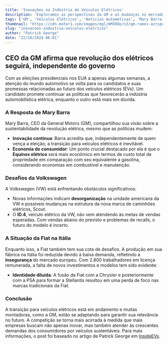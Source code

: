 ```yaml
---
title: 'Inovações na Indústria de Veículos Elétricos'
description: 'Exploramos as perspectivas da GM e as mudanças no mercado de EVs.'
tags: ['GM', 'Veículos Elétricos', 'Notícias Automotivas', 'Mary Barra', 'Volkswagen']
thumbnail: "https://cdn.motor1.com/images/mgl/mM3O8o/s3/gm-ramos-azripe-cm-top.jpg"
slug: "inovacoes-industria-veiculos-eletricos"
author: "Patrick George"
date: "22/10/2024 06:01"
---
```


## CEO da GM afirma que revolução dos elétricos seguirá, independente do governo

Com as eleições presidenciais nos EUA a apenas algumas semanas, a atenção do mundo automotivo se volta para os candidatos e suas promessas relacionadas ao futuro dos veículos elétricos (EVs). Um candidato promete continuar as políticas que favorecerão a indústria automobilística elétrica, enquanto o outro está mais em dúvida.

### A Resposta de Mary Barra

Mary Barra, CEO da General Motors (GM), compartilhou sua visão sobre a sustentabilidade da revolução elétrica, mesmo que as políticas mudem:
- **Inovação contínua**: Barra acredita que, independentemente de quem vença a eleição, a transição para veículos elétricos é inevitável.
- **Economia do consumidor**: Um ponto crucial destacado por ela é que o **Equinox elétrico** será mais econômico em termos de custo total de propriedade em comparação com seu equivalente a gasolina, considerando economias em combustível e manutenção.

### Desafios da Volkswagen

A Volkswagen (VW) está enfrentando obstáculos significativos:
- Novas informações indicam **desorganização** na unidade americana da VW e possíveis mudanças na estrutura da nova marca de caminhões elétricos, Scout.
- O **ID.4**, veículo elétrico da VW, não vem atendendo às metas de vendas esperadas. Com vendas abaixo do previsto e problemas de recalls, o futuro do modelo é incerto.

### A Situação da Fiat na Itália

Enquanto isso, a Fiat também tem sua cota de desafios. A produção em sua fábrica na Itália foi reduzida devido à baixa demanda, refletindo a **insegurança** do mercado europeu. Com 2.800 trabalhadores em licença remunerada, a falta de novos investimentos e modelos tem sido evidente:
- **Identidade diluída**: A fusão da Fiat com a Chrysler e posteriormente com a PSA para formar a Stellantis resultou em uma perda de foco nas marcas tradicionais da Fiat.

### Conclusão

A transição para veículos elétricos está em andamento e muitas montadoras, como a GM, estão se adaptando para garantir sua relevância no futuro. A competição se torna mais acirrada à medida que mais empresas buscam não apenas inovar, mas também atender às crescentes demandas dos consumidores por veículos sustentáveis. Para mais informações, o post foi baseado no artigo de Patrick George em [InsideEVs](https://insideevs.com/news/738066/gm-barra-ev-politics-cm/).